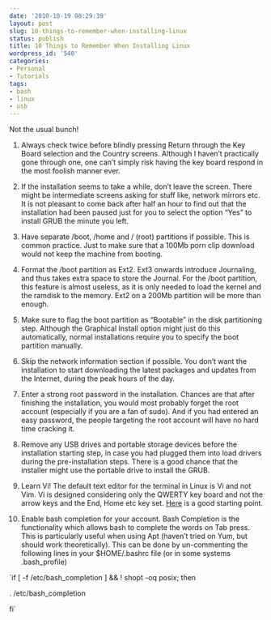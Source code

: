 ```yaml
---
date: '2010-10-19 08:29:39'
layout: post
slug: 10-things-to-remember-when-installing-linux
status: publish
title: 10 Things to Remember When Installing Linux
wordpress_id: '540'
categories:
- Personal
- Tutorials
tags:
- bash
- linux
- usb
---
```


              
                    

Not the usual bunch!






  1. Always check twice before blindly pressing Return through the Key Board selection and the Country screens. Although I haven’t practically gone through one, one can’t simply risk having the key board respond in the most foolish manner ever.


  2. If the installation seems to take a while, don’t leave the screen. There might be intermediate screens asking for stuff like, network mirrors etc. It is not pleasant to come back after half an hour to find out that the installation had been paused just for you to select the option “Yes” to install GRUB the minute you left.


  3. Have separate /boot, /home and / (root) partitions if possible. This is common practice. Just to make sure that a 100Mb porn clip download would not keep the machine from booting.


  4. Format the /boot partition as Ext2. Ext3 onwards introduce Journaling, and thus takes extra space to store the Journal. For the /boot partition, this feature is almost useless, as it is only needed to load the kernel and the ramdisk to the memory. Ext2 on a 200Mb partition will be more than enough.


  5. Make sure to flag the boot partition as “Bootable” in the disk partitioning step. Although the Graphical Install option might just do this automatically, normal installations require you to specify the boot partition manually.



  6. Skip the network information section if possible. You don’t want the installation to start downloading the latest packages and updates from the Internet, during the peak hours of the day.


  7. Enter a strong root password in the installation. Chances are that after finishing the installation, you would most probably forget the root account (especially if you are a fan of sudo). And if you had entered an easy password, the people targeting the root account will have no hard time cracking it.


  8. Remove any USB drives and portable storage devices before the installation starting step, in case you had plugged them into load drivers during the pre-installation steps. There is a good chance that the installer might use the portable drive to install the GRUB.


  9. Learn Vi! The default text editor for the terminal in Linux is Vi and not Vim. Vi is designed considering only the QWERTY key board and not the arrow keys and the End, Home etc key set. [Here](http://www.eng.hawaii.edu/Tutor/vi.html) is a good starting point.


  10. Enable bash completion for your account. Bash Completion is the functionality which allows bash to complete the words on Tab press. This is particularly useful when using Apt (haven’t tried on Yum, but should work theoretically). This can be done by un-commenting the following lines in your $HOME/.bashrc file (or in some systems .bash_profile)




`if [ -f /etc/bash_completion ] && ! shopt -oq posix; then  

. /etc/bash_completion  

fi`

